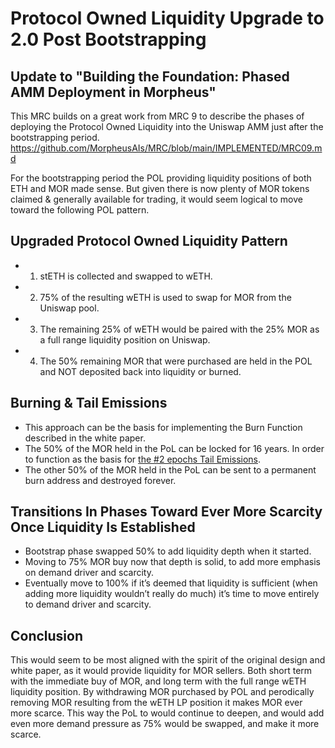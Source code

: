 # Protocol Owned Liquidity Upgrade to 2.0 Post Bootstrapping

## Update to "Building the Foundation: Phased AMM Deployment in Morpheus"
This MRC builds on a great work from MRC 9 to describe the phases of deploying the Protocol Owned Liquidity into the Uniswap AMM just after the bootstrapping period. 
https://github.com/MorpheusAIs/MRC/blob/main/IMPLEMENTED/MRC09.md

For the bootstrapping period the POL providing liquidity positions of both ETH and MOR made sense. 
But given there is now plenty of MOR tokens claimed & generally available for trading, it would seem logical to move toward the following POL pattern.

## Upgraded Protocol Owned Liquidity Pattern
- 1. stETH is collected and swapped to wETH.
- 2. 75% of the resulting wETH is used to swap for MOR from the Uniswap pool.
- 3. The remaining 25% of wETH would be paired with the 25% MOR as a full range liquidity position on Uniswap.
- 4. The 50% remaining MOR that were purchased are held in the POL and NOT deposited back into liquidity or burned. 

## Burning & Tail Emissions
- This approach can be the basis for implementing the Burn Function described in the white paper.
- The 50% of the MOR held in the PoL can be locked for 16 years. In order to function as the basis for [the #2 epochs Tail Emissions](https://github.com/MorpheusAIs/Docs/blob/main/!KEYDOCS%20README%20FIRST!/WhitePaper.md#tail-emissions-of-mor).
- The other 50% of the MOR held in the PoL can be sent to a permanent burn address and destroyed forever.

## Transitions In Phases Toward Ever More Scarcity Once Liquidity Is Established
- Bootstrap phase swapped 50% to add liquidity depth when it started.
- Moving to 75% MOR buy now that depth is solid, to add more emphasis on demand driver and scarcity.
- Eventually move to 100%  if it’s deemed that liquidity is sufficient (when adding more liquidity wouldn’t really do much) it’s time to move entirely to demand driver and scarcity. 

## Conclusion
This would seem to be most aligned with the spirit of the original design and white paper, as it would provide liquidity for MOR sellers. 
Both short term with the immediate buy of MOR, and long term with the full range wETH liquidity position. 
By withdrawing MOR purchased by POL and perodically removing MOR resulting from the wETH LP position it makes MOR ever more scarce.
This way the PoL to would continue to deepen, and would add even more demand pressure as 75% would be swapped, and make it more scarce.
